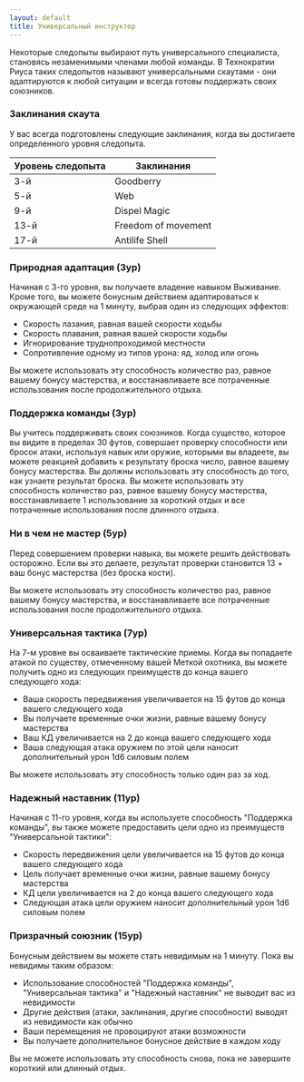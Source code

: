 ```yaml
---
layout: default
title: Универсальный инструктор
---
```


Некоторые следопыты выбирают путь универсального специалиста, становясь незаменимыми членами любой команды. В Технократии Риуса таких следопытов называют универсальными скаутами - они адаптируются к любой ситуации и всегда готовы поддержать своих союзников.

### Заклинания скаута
У вас всегда подготовлены следующие заклинания, когда вы достигаете определенного уровня следопыта.

| Уровень следопыта | Заклинания |
|-------------------|------------|
| 3-й | Goodberry |
| 5-й | Web |
| 9-й | Dispel Magic |
| 13-й | Freedom of movement |
| 17-й | Antilife Shell |

### Природная адаптация (3ур)
Начиная с 3-го уровня, вы получаете владение навыком Выживание. Кроме того, вы можете бонусным действием адаптироваться к окружающей среде на 1 минуту, выбрав один из следующих эффектов:

- Скорость лазания, равная вашей скорости ходьбы
- Скорость плавания, равная вашей скорости ходьбы
- Игнорирование труднопроходимой местности
- Сопротивление одному из типов урона: яд, холод или огонь

Вы можете использовать эту способность количество раз, равное вашему бонусу мастерства, и восстанавливаете все потраченные использования после продолжительного отдыха.

### Поддержка команды (3ур)
Вы учитесь поддерживать своих союзников. Когда существо, которое вы видите в пределах 30 футов, совершает проверку способности или бросок атаки, используя навык или оружие, которыми вы владеете, вы можете реакцией добавить к результату броска число, равное вашему бонусу мастерства. Вы должны использовать эту способность до того, как узнаете результат броска.
Вы можете использовать эту способность количество раз, равное вашему бонусу мастерства, восстанавливаете 1 использование за короткий отдых и все потраченные использования после длинного отдыха.

### Ни в чем не мастер (5ур)
Перед совершением проверки навыка, вы можете решить действовать осторожно. Если вы это делаете, результат проверки становится 13 + ваш бонус мастерства (без броска кости).

Вы можете использовать эту способность количество раз, равное вашему бонусу мастерства, и восстанавливаете все потраченные использования после продолжительного отдыха.

### Универсальная тактика (7ур)
На 7-м уровне вы осваиваете тактические приемы. Когда вы попадаете атакой по существу, отмеченному вашей Меткой охотника, вы можете получить одно из следующих преимуществ до конца вашего следующего хода:

- Ваша скорость передвижения увеличивается на 15 футов до конца вашего следующего хода
- Вы получаете временные очки жизни, равные вашему бонусу мастерства
- Ваш КД увеличивается на 2 до конца вашего следующего хода
- Ваша следующая атака оружием по этой цели наносит дополнительный урон 1d6 силовым полем

Вы можете использовать эту способность только один раз за ход.

### Надежный наставник (11ур)
Начиная с 11-го уровня, когда вы используете способность "Поддержка команды", вы также можете предоставить цели одно из преимуществ "Универсальной тактики":

- Скорость передвижения цели увеличивается на 15 футов до конца вашего следующего хода
- Цель получает временные очки жизни, равные вашему бонусу мастерства
- КД цели увеличивается на 2 до конца вашего следующего хода
- Следующая атака цели оружием наносит дополнительный урон 1d6 силовым полем

### Призрачный союзник (15ур)
Бонусным действием вы можете стать невидимым на 1 минуту. Пока вы невидимы таким образом:

- Использование способностей "Поддержка команды", "Универсальная тактика" и "Надежный наставник" не выводит вас из невидимости
- Другие действия (атаки, заклинания, другие способности) выводят из невидимости как обычно
- Ваши перемещения не провоцируют атаки возможности
- Вы получаете дополнительное бонусное действие в каждом ходу

Вы не можете использовать эту способность снова, пока не завершите короткий или длинный отдых.
